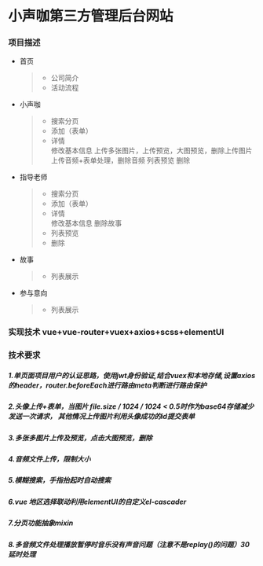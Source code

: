 # 小声咖第三方管理后台网站

### 项目描述
* 首页
	> * 公司简介
	> * 活动流程
* 小声咖
	> * 搜索分页
	> * 添加（表单）
	> * 详情<br>
		 修改基本信息
		 上传多张图片，上传预览，大图预览，删除上传图片
		 上传音频+表单处理，删除音频
		 列表预览
		 删除
* 指导老师
	> * 搜索分页
	> * 添加（表单）
	> * 详情<br>
			修改基本信息
			删除故事
	> * 列表预览
	> * 删除
* 故事
	> * 列表展示
* 参与意向
	> * 列表展示
### 实现技术 vue+vue-router+vuex+axios+scss+elementUI
### 技术要求
##### 1.单页面项目用户的认证思路，使用jwt身份验证,结合vuex和本地存储,设置axios的header，router.beforeEach进行路由meta判断进行路由保护
##### 2.头像上传+表单，当图片 file.size / 1024 / 1024 < 0.5时作为base64存储减少发送一次请求， 其他情况上传图片利用头像成功的id提交表单
##### 3.多张多图片上传及预览，点击大图预览，删除
##### 4.音频文件上传，限制大小
##### 5.模糊搜索，手指抬起时自动搜索
##### 6.vue 地区选择联动利用elementUI的自定义el-cascader
##### 7.分页功能抽象mixin
##### 8.多音频文件处理播放暂停时音乐没有声音问题（注意不是replay()的问题）30延时处理